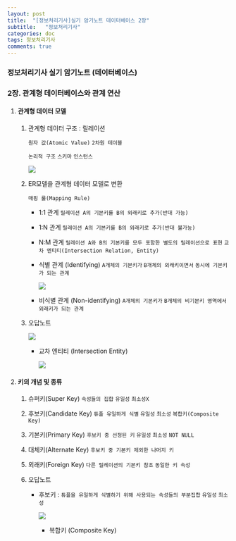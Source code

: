 ```yaml
---
layout: post
title:  "[정보처리기사]실기 암기노트 데이터베이스 2장"
subtitle:   "정보처리기사"
categories: doc
tags: 정보처리기사
comments: true
---
```


### 정보처리기사 실기 암기노트 (데이터베이스)

### 2장. 관계형 데이터베이스와 관계 연산

1. #### 관계형 데이터 모델

   1. 관계형 데이터 구조 : 릴레이션

      `원자 값(Atomic Value)` `2차원 테이블`

      `논리적 구조`  `스키마` `인스턴스`

      ![](https://i.imgur.com/TlwqRzO.png)

      

   2. ER모델을 관계형 데이터 모델로 변환

      `매핑 룰(Mapping Rule)`

      - 1:1 관계 `릴레이션 A의 기본키를 B의 외래키로 추가(반대 가능)`

      - 1:N 관계 `릴레이션 A의 기본키를 B의 외래키로 추가(반대 불가능)`

      - N:M 관계 `릴레이션 A와 B의 기본키를 모두 포함한 별도의 릴레이션으로 표현` `교차 엔티티(Intersection Relation, Entity)`

      - 식별 관계 (Identifying) `A개체의 기본키가` `B개체의 외래키이면서` `동시에 기본키가 되는 관계`

        ![](https://i.imgur.com/MWR395M.png)

      - 비식별 관계 (Non-identifying) `A개체의 기본키가` `B개체의 비기본키 영역에서` `외래키가 되는 관계`

      

   3. 오답노트

      ![](https://i.imgur.com/aRX5pWj.png)

      - 교차 엔티티 (Intersection Entity)

        ![](https://i.imgur.com/XfulMEM.png)



2. #### 키의 개념 및 종류

   1. 슈퍼키(Super Key) `속성들의 집합` `유일성` `최소성X`

   2. 후보키(Candidate Key) `튜플 유일하게 식별` `유일성` `최소성` `복합키(Composite Key)`

   3. 기본키(Primary Key) `후보키 중 선정된 키` `유일성` `최소성` `NOT NULL`

   4. 대체키(Alternate Key) `후보키 중 기본키 제외한 나머지 키`

   5. 외래키(Foreign Key) `다른 릴레이션의 기본키 참조` `동일한 키 속성`

   6. 오답노트

      - 후보키 : `튜플을 유일하게 식별하기 위해 사용되는 속성들의 부분집합` `유일성` `최소성`

        ![](https://i.imgur.com/XSRAPV8.png)

        - 복합키 (Composite Key)

      

























